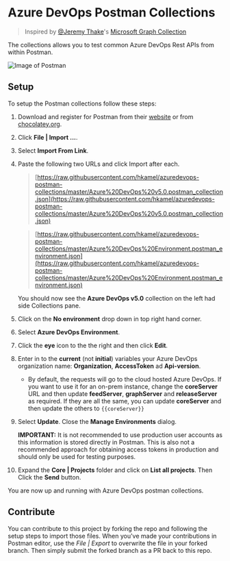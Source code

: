 # Azure DevOps Postman Collections

> Inspired by [@Jeremy Thake](https://github.com/jthake-msft)'s [Microsoft Graph Collection](https://github.com/microsoftgraph/microsoftgraph-postman-collections/blob/master/README.md)

The collections allows you to test common Azure DevOps Rest APIs from within Postman.

![Image of Postman](./images/azuredevops-postman.jpg)

## Setup

To setup the Postman collections follow these steps:

1. Download and register for Postman from their [website](https://www.getpostman.com/) or from [chocolatey.org](https://chocolatey.org/packages/postman).

1. Click **File | Import ...**.

1. Select **Import From Link**.

1. Paste the following two URLs and click Import after each.

   > [https://raw.githubusercontent.com/hkamel/azuredevops-postman-collections/master/Azure%20DevOps%20v5.0.postman_collection.json](https://raw.githubusercontent.com/hkamel/azuredevops-postman-collections/master/Azure%20DevOps%20v5.0.postman_collection.json)

   > [https://raw.githubusercontent.com/hkamel/azuredevops-postman-collections/master/Azure%20DevOps%20Environment.postman_environment.json](https://raw.githubusercontent.com/hkamel/azuredevops-postman-collections/master/Azure%20DevOps%20Environment.postman_environment.json)

   You should now see the **Azure DevOps v5.0** collection on the left had side Collections pane.

1. Click on the **No environment** drop down in top right hand corner.

1. Select **Azure DevOps Environment**.

1. Click the **eye** icon to the the right and then click **Edit**.

1. Enter in to the **current** (not **initial**) variables your Azure DevOps organization name: **Organization**, **AccessToken** ad **Api-version**.

   - By default, the requests will go to the cloud hosted Azure DevOps. If you want to use it for an on-prem instance, change the **coreServer** URL and then update **feedServer**, **graphServer** and **releaseServer** as required. If they are all the same, you can update **coreServer** and then update the others to `{{coreServer}}`

1. Select **Update**. Close the **Manage Environments** dialog.

   **IMPORTANT:** It is not recommended to use production user accounts as this information is stored directly in Postman. This is also not a recommended approach for obtaining access tokens in production and should only be used for testing purposes.

1. Expand the **Core | Projects** folder and click on **List all projects**. Then Click the **Send** button.

You are now up and running with Azure DevOps postman collections.

## Contribute

You can contribute to this project by forking the repo and following the setup steps to import those files. When you've made your contributions in Postman editor, use the _File | Export_ to overwrite the file in your forked branch. Then simply submit the forked branch as a PR back to this repo.
